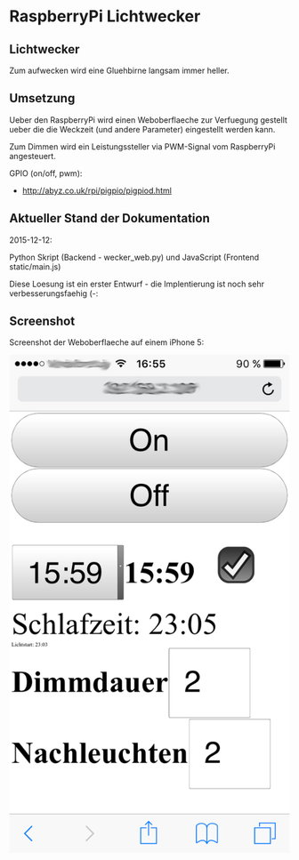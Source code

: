 RaspberryPi Lichtwecker
=======================

Lichtwecker
------------
Zum aufwecken wird eine Gluehbirne langsam immer heller.


Umsetzung
------------
Ueber den RaspberryPi wird einen Weboberflaeche zur Verfuegung gestellt ueber die die Weckzeit (und andere Parameter) eingestellt werden kann.

Zum Dimmen wird ein Leistungssteller via PWM-Signal vom RaspberryPi angesteuert.

GPIO (on/off, pwm):
* http://abyz.co.uk/rpi/pigpio/pigpiod.html

Aktueller Stand der Dokumentation
------------------------------------
2015-12-12:

Python Skript (Backend - wecker_web.py) und JavaScript (Frontend static/main.js)

Diese Loesung ist ein erster Entwurf - die Implentierung ist noch sehr verbesserungsfaehig (-:


Screenshot
------------
Screenshot der Weboberflaeche auf einem iPhone 5:

![Screenshot](pictures/weboberflaeche-iphone.png)